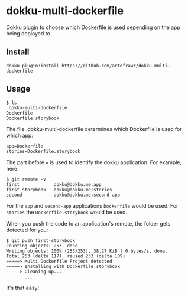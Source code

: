 dokku-multi-dockerfile
===============

Dokku plugin to choose which Dockerfile is used depending on the app being deployed to.

## Install

```
dokku plugin:install https://github.com/artofrawr/dokku-multi-dockerfile
```

## Usage

```
$ ls
.dokku-multi-dockerfile
Dockerfile
Dockerfile.storybook
```

The file .dokku-multi-dockerfile determines which Dockerfile is used for which app:
```
app=Dockerfile
stories=Dockerfile.storybook
```

The part before `=` is used to identify the dokku application. For example, here:
```
$ git remote -v
first             dokku@dokku.me:app
first-storybook   dokku@dokku.me:stories
second            dokku@dokku.me:second-app
```

For the `app` and `second-app` applications `Dockerfile` would be used. For `stories` the `Dockerfile.storybook` would be used.

When you push the code to an application's remote, the folder gets detected for you:
```
$ git push first-storybook
Counting objects: 253, done.
Writing objects: 100% (253/253), 38.27 KiB | 0 bytes/s, done.
Total 253 (delta 117), reused 233 (delta 109)
=====> Multi Dockerfile Project detected
=====> Installing with Dockerfile.storybook
-----> Cleaning up...
       ...
```

It's that easy!
